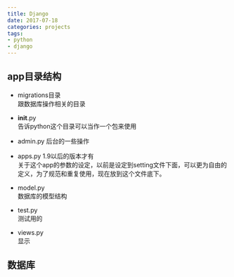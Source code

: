 ```yaml
---
title: Django
date: 2017-07-18
categories: projects
tags: 
- python
- django
---
```


## app目录结构

* migrations目录  
  跟数据库操作相关的目录  

* __init__.py  
  告诉python这个目录可以当作一个包来使用  

* admin.py
  后台的一些操作  

* apps.py
  1.9以后的版本才有  
  关于这个app的参数的设定，以前是设定到setting文件下面，可以更为自由的定义，为了规范和重复使用，现在放到这个文件底下。  

* model.py   
  数据库的模型结构  

* test.py    
  测试用的  

* views.py  
  显示  

## 数据库

  
